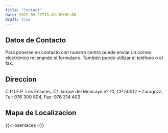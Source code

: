 ```yaml
---
title: "Contact"
date: 2022-09-22T13:49:36+02:00
draft: true
---
```


## Datos de Contacto
Para ponerse en contacto con nuestro centro puede enviar un correo electrónico rellenando el formulario. También puede utilizar el teléfono o el fax.

## Direccion
C.P.I.F.P. Los Enlaces,
C/ Jarque del Moncayo nº 10,
CP 50012 – Zaragoza,
Tel: 976 300 804,
Fax: 976 314 403

## Mapa de Localizacion
{{< losenlaces >}}